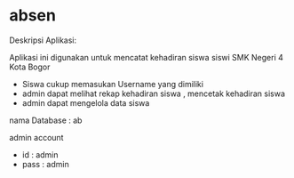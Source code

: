 # absen
Deskripsi Aplikasi:

Aplikasi ini digunakan untuk mencatat kehadiran siswa siswi SMK Negeri 4 Kota Bogor
- Siswa cukup memasukan Username yang dimiliki 
- admin dapat melihat rekap kehadiran siswa , mencetak kehadiran siswa
- admin dapat mengelola data siswa

nama Database : ab

admin account
- id : admin
- pass : admin